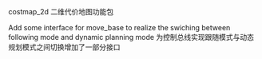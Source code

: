 costmap_2d
二维代价地图功能包

Add some interface for move_base to realize the swiching between following mode and dynamic planning mode
为控制总线实现跟随模式与动态规划模式之间切换增加了一部分接口

